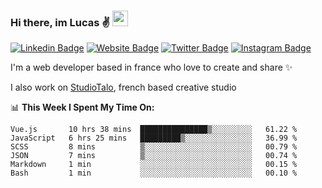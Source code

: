 ### Hi there, im Lucas ✌️ <img src="https://media.giphy.com/media/hvRJCLFzcasrR4ia7z/giphy.gif" width="25px">
[![Linkedin Badge](https://img.shields.io/badge/-LinkedIn-0e76a8?style=flat-square&logo=Linkedin&logoColor=white)](https://www.linkedin.com/in/lucasbellier/)
[![Website Badge](https://img.shields.io/badge/Website-3b5998?style=flat-square&logo=google-chrome&logoColor=white)](https://lucasblr.fr)
[![Twitter Badge](https://img.shields.io/badge/-Twitter-00acee?style=flat-square&logo=Twitter&logoColor=white)](https://twitter.com/ImJustLucas_)
[![Instagram Badge](https://img.shields.io/badge/-Instagram-e4405f?style=flat-square&logo=Instagram&logoColor=white)](https://instagram.com/luuucas.blr/)

I'm a web developer based in france who love to create and share ✨

I also work on [StudioTalo](https://talodev.fr), french based creative studio

📊 **This Week I Spent My Time On:**
<!--START_SECTION:waka-->

```text
Vue.js       10 hrs 38 mins  ███████████████▒░░░░░░░░░   61.22 %
JavaScript   6 hrs 25 mins   █████████▒░░░░░░░░░░░░░░░   36.99 %
SCSS         8 mins          ▒░░░░░░░░░░░░░░░░░░░░░░░░   00.79 %
JSON         7 mins          ▒░░░░░░░░░░░░░░░░░░░░░░░░   00.74 %
Markdown     1 min           ░░░░░░░░░░░░░░░░░░░░░░░░░   00.15 %
Bash         1 min           ░░░░░░░░░░░░░░░░░░░░░░░░░   00.10 %
```

<!--END_SECTION:waka-->
